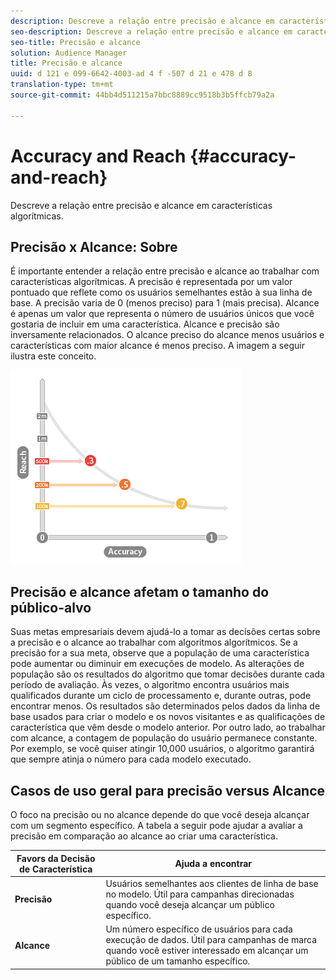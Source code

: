 ```yaml
---
description: Descreve a relação entre precisão e alcance em características algorítmicas.
seo-description: Descreve a relação entre precisão e alcance em características algorítmicas.
seo-title: Precisão e alcance
solution: Audience Manager
title: Precisão e alcance
uuid: d 121 e 099-6642-4003-ad 4 f -507 d 21 e 478 d 8
translation-type: tm+mt
source-git-commit: 44bb4d511215a7bbc8889cc9518b3b5ffcb79a2a

---
```



# Accuracy and Reach {#accuracy-and-reach}

Descreve a relação entre precisão e alcance em características algorítmicas.

<!-- c_accuracy_reach.xml -->

## Precisão x Alcance: Sobre

É importante entender a relação entre precisão e alcance ao trabalhar com características algorítmicas. A precisão é representada por um valor pontuado que reflete como os usuários semelhantes estão à sua linha de base. A precisão varia de 0 (menos preciso) para 1 (mais precisa). Alcance é apenas um valor que representa o número de usuários únicos que você gostaria de incluir em uma característica. Alcance e precisão são inversamente relacionados. O alcance preciso do alcance menos usuários e características com maior alcance é menos preciso. A imagem a seguir ilustra este conceito.

![](assets/Reach_v_Accuracy.png)

## Precisão e alcance afetam o tamanho do público-alvo

Suas metas empresariais devem ajudá-lo a tomar as decisões certas sobre a precisão e o alcance ao trabalhar com algoritmos algorítmicos. Se a precisão for a sua meta, observe que a população de uma característica pode aumentar ou diminuir em execuções de modelo. As alterações de população são os resultados do algoritmo que tomar decisões durante cada período de avaliação. Às vezes, o algoritmo encontra usuários mais qualificados durante um ciclo de processamento e, durante outras, pode encontrar menos. Os resultados são determinados pelos dados da linha de base usados para criar o modelo e os novos visitantes e as qualificações de característica que vêm desde o modelo anterior. Por outro lado, ao trabalhar com alcance, a contagem de população do usuário permanece constante. Por exemplo, se você quiser atingir 10,000 usuários, o algoritmo garantirá que sempre atinja o número para cada modelo executado.

## Casos de uso geral para precisão versus Alcance

O foco na precisão ou no alcance depende do que você deseja alcançar com um segmento específico. A tabela a seguir pode ajudar a avaliar a precisão em comparação ao alcance ao criar uma característica.

| Favors da Decisão de Característica | Ajuda a encontrar |
|---|---|
| **Precisão** | Usuários semelhantes aos clientes de linha de base no modelo. Útil para campanhas direcionadas quando você deseja alcançar um público específico. |
| **Alcance** | Um número específico de usuários para cada execução de dados. Útil para campanhas de marca quando você estiver interessado em alcançar um público de um tamanho específico. |